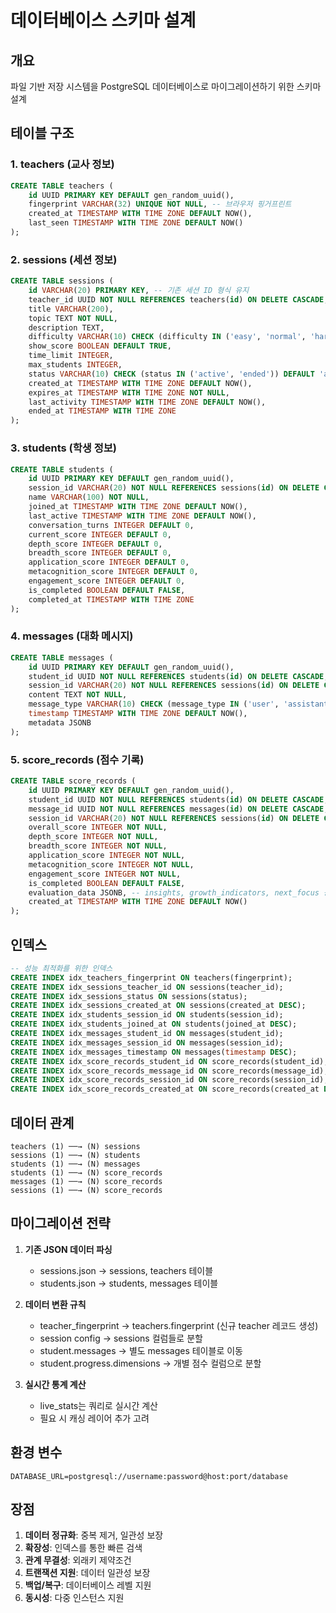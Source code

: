 # 데이터베이스 스키마 설계

## 개요
파일 기반 저장 시스템을 PostgreSQL 데이터베이스로 마이그레이션하기 위한 스키마 설계

## 테이블 구조

### 1. teachers (교사 정보)
```sql
CREATE TABLE teachers (
    id UUID PRIMARY KEY DEFAULT gen_random_uuid(),
    fingerprint VARCHAR(32) UNIQUE NOT NULL, -- 브라우저 핑거프린트
    created_at TIMESTAMP WITH TIME ZONE DEFAULT NOW(),
    last_seen TIMESTAMP WITH TIME ZONE DEFAULT NOW()
);
```

### 2. sessions (세션 정보)
```sql
CREATE TABLE sessions (
    id VARCHAR(20) PRIMARY KEY, -- 기존 세션 ID 형식 유지
    teacher_id UUID NOT NULL REFERENCES teachers(id) ON DELETE CASCADE,
    title VARCHAR(200),
    topic TEXT NOT NULL,
    description TEXT,
    difficulty VARCHAR(10) CHECK (difficulty IN ('easy', 'normal', 'hard')) DEFAULT 'normal',
    show_score BOOLEAN DEFAULT TRUE,
    time_limit INTEGER,
    max_students INTEGER,
    status VARCHAR(10) CHECK (status IN ('active', 'ended')) DEFAULT 'active',
    created_at TIMESTAMP WITH TIME ZONE DEFAULT NOW(),
    expires_at TIMESTAMP WITH TIME ZONE NOT NULL,
    last_activity TIMESTAMP WITH TIME ZONE DEFAULT NOW(),
    ended_at TIMESTAMP WITH TIME ZONE
);
```

### 3. students (학생 정보)
```sql
CREATE TABLE students (
    id UUID PRIMARY KEY DEFAULT gen_random_uuid(),
    session_id VARCHAR(20) NOT NULL REFERENCES sessions(id) ON DELETE CASCADE,
    name VARCHAR(100) NOT NULL,
    joined_at TIMESTAMP WITH TIME ZONE DEFAULT NOW(),
    last_active TIMESTAMP WITH TIME ZONE DEFAULT NOW(),
    conversation_turns INTEGER DEFAULT 0,
    current_score INTEGER DEFAULT 0,
    depth_score INTEGER DEFAULT 0,
    breadth_score INTEGER DEFAULT 0,
    application_score INTEGER DEFAULT 0,
    metacognition_score INTEGER DEFAULT 0,
    engagement_score INTEGER DEFAULT 0,
    is_completed BOOLEAN DEFAULT FALSE,
    completed_at TIMESTAMP WITH TIME ZONE
);
```

### 4. messages (대화 메시지)
```sql
CREATE TABLE messages (
    id UUID PRIMARY KEY DEFAULT gen_random_uuid(),
    student_id UUID NOT NULL REFERENCES students(id) ON DELETE CASCADE,
    session_id VARCHAR(20) NOT NULL REFERENCES sessions(id) ON DELETE CASCADE,
    content TEXT NOT NULL,
    message_type VARCHAR(10) CHECK (message_type IN ('user', 'assistant', 'system')) NOT NULL,
    timestamp TIMESTAMP WITH TIME ZONE DEFAULT NOW(),
    metadata JSONB
);
```

### 5. score_records (점수 기록)
```sql
CREATE TABLE score_records (
    id UUID PRIMARY KEY DEFAULT gen_random_uuid(),
    student_id UUID NOT NULL REFERENCES students(id) ON DELETE CASCADE,
    message_id UUID NOT NULL REFERENCES messages(id) ON DELETE CASCADE,
    session_id VARCHAR(20) NOT NULL REFERENCES sessions(id) ON DELETE CASCADE,
    overall_score INTEGER NOT NULL,
    depth_score INTEGER NOT NULL,
    breadth_score INTEGER NOT NULL,
    application_score INTEGER NOT NULL,
    metacognition_score INTEGER NOT NULL,
    engagement_score INTEGER NOT NULL,
    is_completed BOOLEAN DEFAULT FALSE,
    evaluation_data JSONB, -- insights, growth_indicators, next_focus 등
    created_at TIMESTAMP WITH TIME ZONE DEFAULT NOW()
);
```


## 인덱스

```sql
-- 성능 최적화를 위한 인덱스
CREATE INDEX idx_teachers_fingerprint ON teachers(fingerprint);
CREATE INDEX idx_sessions_teacher_id ON sessions(teacher_id);
CREATE INDEX idx_sessions_status ON sessions(status);
CREATE INDEX idx_sessions_created_at ON sessions(created_at DESC);
CREATE INDEX idx_students_session_id ON students(session_id);
CREATE INDEX idx_students_joined_at ON students(joined_at DESC);
CREATE INDEX idx_messages_student_id ON messages(student_id);
CREATE INDEX idx_messages_session_id ON messages(session_id);
CREATE INDEX idx_messages_timestamp ON messages(timestamp DESC);
CREATE INDEX idx_score_records_student_id ON score_records(student_id);
CREATE INDEX idx_score_records_message_id ON score_records(message_id);
CREATE INDEX idx_score_records_session_id ON score_records(session_id);
CREATE INDEX idx_score_records_created_at ON score_records(created_at DESC);
```

## 데이터 관계

```
teachers (1) ──→ (N) sessions
sessions (1) ──→ (N) students
students (1) ──→ (N) messages
students (1) ──→ (N) score_records
messages (1) ──→ (N) score_records
sessions (1) ──→ (N) score_records
```

## 마이그레이션 전략

1. **기존 JSON 데이터 파싱**
   - sessions.json → sessions, teachers 테이블
   - students.json → students, messages 테이블

2. **데이터 변환 규칙**
   - teacher_fingerprint → teachers.fingerprint (신규 teacher 레코드 생성)
   - session config → sessions 컬럼들로 분할
   - student.messages → 별도 messages 테이블로 이동
   - student.progress.dimensions → 개별 점수 컬럼으로 분할

3. **실시간 통계 계산**
   - live_stats는 쿼리로 실시간 계산
   - 필요 시 캐싱 레이어 추가 고려

## 환경 변수

```env
DATABASE_URL=postgresql://username:password@host:port/database
```

## 장점

1. **데이터 정규화**: 중복 제거, 일관성 보장
2. **확장성**: 인덱스를 통한 빠른 검색
3. **관계 무결성**: 외래키 제약조건
4. **트랜잭션 지원**: 데이터 일관성 보장
5. **백업/복구**: 데이터베이스 레벨 지원
6. **동시성**: 다중 인스턴스 지원